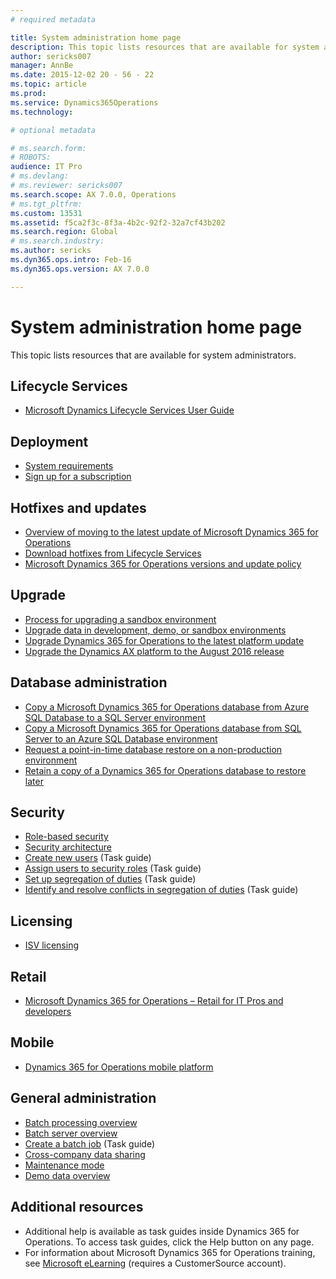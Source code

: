 ```yaml
---
# required metadata

title: System administration home page
description: This topic lists resources that are available for system administrators.
author: sericks007
manager: AnnBe
ms.date: 2015-12-02 20 - 56 - 22
ms.topic: article
ms.prod: 
ms.service: Dynamics365Operations
ms.technology: 

# optional metadata

# ms.search.form: 
# ROBOTS: 
audience: IT Pro
# ms.devlang: 
# ms.reviewer: sericks007
ms.search.scope: AX 7.0.0, Operations
# ms.tgt_pltfrm: 
ms.custom: 13531
ms.assetid: f5ca2f3c-8f3a-4b2c-92f2-32a7cf43b202
ms.search.region: Global
# ms.search.industry: 
ms.author: sericks
ms.dyn365.ops.intro: Feb-16
ms.dyn365.ops.version: AX 7.0.0

---
```


# System administration home page

This topic lists resources that are available for system administrators.

Lifecycle Services
------------------

-   [Microsoft Dynamics Lifecycle Services User Guide](lcs-user-guide.md)

## Deployment
-   [System requirements](system-requirements.md)
-   [Sign up for a subscription](sign-up-preview-subscription.md)

## Hotfixes and updates
-   [Overview of moving to the latest update of Microsoft Dynamics 365 for Operations](upgrade-latest-update.md)
-   [Download hotfixes from Lifecycle Services](download-hotfix-lcs.md)
-   [Microsoft Dynamics 365 for Operations versions and update policy](versions-update-policy.md)

## Upgrade
-   [Process for upgrading a sandbox environment](http://ax.help.dynamics.com/en/wiki/process-for-upgrading-a-sandbox-environment/)
-   [Upgrade data in development, demo, or sandbox environments](upgrade-data-to-latest-update.md)
-   [Upgrade Dynamics 365 for Operations to the latest platform update](upgrade-latest-platform-update.md)
-   [Upgrade the Dynamics AX platform to the August 2016 release](update-platform-each-release.md)

## Database administration
-   [Copy a Microsoft Dynamics 365 for Operations database from Azure SQL Database to a SQL Server environment](copy-database-from-azure-sql-to-sql-server.md)
-   [Copy a Microsoft Dynamics 365 for Operations database from SQL Server to an Azure SQL Database environment](copy-database-from-sql-server-to-azure-sql.md)
-   [Request a point-in-time database restore on a non-production environment](request-a-point-in-time-db-restore.md)
-   [Retain a copy of a Dynamics 365 for Operations database to restore later](http://ax.help.dynamics.com/en/wiki/retain-copy-dynamics-365-operations-database/)

## Security
-   [Role-based security](role-based-security.md)
-   [Security architecture](security-architecture.md)
-   [Create new users](http://ax.help.dynamics.com/en/wiki/create-new-users/) (Task guide)
-   [Assign users to security roles](http://ax.help.dynamics.com/en/wiki/assign-users-to-security-roles/) (Task guide)
-   [Set up segregation of duties](http://ax.help.dynamics.com/en/wiki/set-up-segregation-of-duties/) (Task guide)
-   [Identify and resolve conflicts in segregation of duties](http://ax.help.dynamics.com/en/wiki/identify-and-resolve-conflicts-in-segregation-of-duties/) (Task guide)

## Licensing
-   [ISV licensing](isv-licensing.md)

## Retail
-   [Microsoft Dynamics 365 for Operations – Retail for IT Pros and developers](dev-retail-home-page.md)

## Mobile
-   [Dynamics 365 for Operations mobile platform](mobile-platform.md)

## General administration
-   [Batch processing overview](batch-processing-overview.md)
-   [Batch server overview](batch-server-overview.md)
-   [Create a batch job](http://ax.help.dynamics.com/en/wiki/create-a-batch-job/) (Task guide)
-   [Cross-company data sharing](cross-company-data-sharing.md)
-   [Maintenance mode](maintenance-mode.md)
-   [Demo data overview](demo-data.md)

## Additional resources
-   Additional help is available as task guides inside Dynamics 365 for Operations. To access task guides, click the Help button on any page.
-   For information about Microsoft Dynamics 365 for Operations training, see [Microsoft eLearning](https://mbspartner.microsoft.com/AX/LearningPlans) (requires a CustomerSource account).


